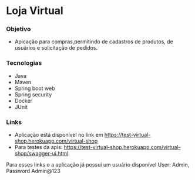 # Loja Virtual

### Objetivo
- Apicação para compras,permitindo de cadastros de produtos, de usuários e solicitação de pedidos.

### Tecnologias
- Java
- Maven
- Spring boot web
- Spring security
- Docker
- JUnit

### Links
- Aplicação está disponível no link em https://test-virtual-shop.herokuapp.com/virtual-shop
- Para testes da apis: https://test-virtual-shop.herokuapp.com/virtual-shop/swagger-ui.html

Para esses links o a aplicação já possuí um usuário disponível User: Admin, Password Admin@123
